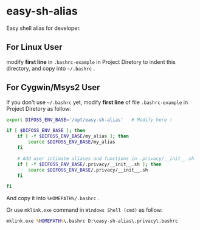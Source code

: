 # easy-sh-alias

Easy shell alias for developer.

## For Linux User

modify **first line** in `.bashrc-example` in Project Diretory to indent this directory, and copy into `~/.bashrc` .

## For Cygwin/Msys2 User

If you don't use `~/.bashrc` yet, modify **first line** of file `.bashrc-example` in Project Diretory as follow:

```bash
export DIFOSS_ENV_BASE='/opt/easy-sh-alias'   # Modify here !

if [ $DIFOSS_ENV_BASE ]; then
    if [ -f $DIFOSS_ENV_BASE/my_alias ]; then
        source $DIFOSS_ENV_BASE/my_alias
    fi

    # Add user intimate aliases and functions in .privacy/__init__.sh
    if [ -f $DIFOSS_ENV_BASE/.privacy/__init__.sh ]; then
        source $DIFOSS_ENV_BASE/.privacy/__init__.sh
    fi

fi
```

And copy it into `%HOMEPATH%/.bashrc` .

Or use  `mklink.exe` command in `Windows Shell (cmd)`  as follow:

```cmd
mklink.exe %HOMEPATH%\.bashrc D:\easy-sh-alias\.privacy\.bashrc
```

